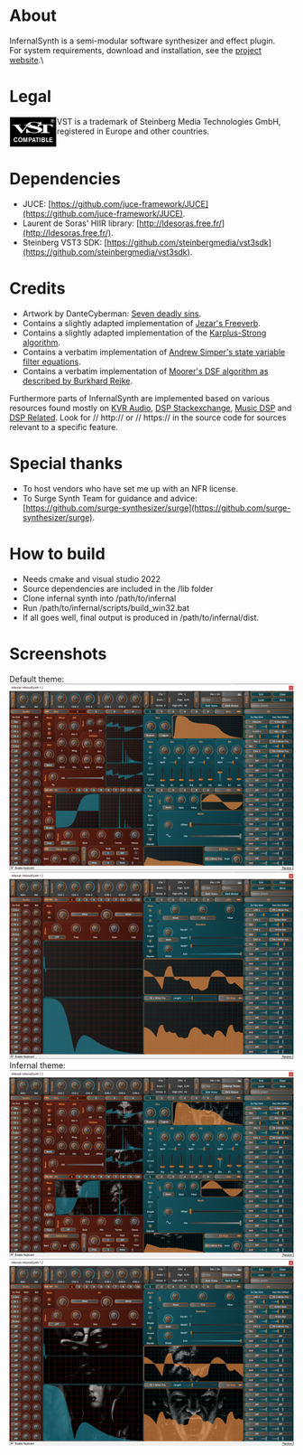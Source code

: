 # About
InfernalSynth is a semi-modular software synthesizer and effect plugin.\
For system requirements, download and installation, see the [project website](https://sjoerdvankreel.github.io/infernal-synth).\

# Legal
<img align="left" alt="VST logo" src="static/vst_logo.png">
VST is a trademark of Steinberg Media Technologies GmbH,<br/>
registered in Europe and other countries.
<br clear="left"/>

# Dependencies
- JUCE: [https://github.com/juce-framework/JUCE](https://github.com/juce-framework/JUCE).
- Laurent de Soras' HIIR library: [http://ldesoras.free.fr/](http://ldesoras.free.fr/).
- Steinberg VST3 SDK: [https://github.com/steinbergmedia/vst3sdk](https://github.com/steinbergmedia/vst3sdk).

# Credits
- Artwork by DanteCyberman: [Seven deadly sins](https://www.deviantart.com/dantecyberman/art/Seven-deadly-sins-442680725).
- Contains a slightly adapted implementation of [Jezar's Freeverb](https://github.com/sinshu/freeverb).
- Contains a slightly adapted implementation of the [Karplus-Strong algorithm](https://blog.demofox.org/2016/06/16/synthesizing-a-pluked-string-sound-with-the-karplus-strong-algorithm).
- Contains a verbatim implementation of [Andrew Simper's state variable filter equations](https://cytomic.com/files/dsp/SvfLinearTrapOptimised2.pdf).
- Contains a verbatim implementation of [Moorer's DSF algorithm as described by Burkhard Reike](https://www.verklagekasper.de/synths/dsfsynthesis/dsfsynthesis.html).

Furthermore parts of InfernalSynth are implemented based on various resources found mostly on
[KVR Audio](https://www.kvraudio.com), [DSP Stackexchange](https://dsp.stackexchange.com),
[Music DSP](https://www.musicdsp.org) and [DSP Related](https://www.dsprelated.com).
Look for // http:// or // https:// in the source code for sources relevant to a specific feature.

# Special thanks
- To host vendors who have set me up with an NFR license.
- To Surge Synth Team for guidance and advice: [https://github.com/surge-synthesizer/surge](https://github.com/surge-synthesizer/surge).

# How to build
- Needs cmake and visual studio 2022
- Source dependencies are included in the /lib folder
- Clone infernal synth into /path/to/infernal
- Run /path/to/infernal/scripts/build_win32.bat
- If all goes well, final output is produced in /path/to/infernal/dist.

# Screenshots
Default theme:
![Screenshot](static/screenshot_voice_default.png)
![Screenshot](static/screenshot_global_default.png)
\
Infernal theme:
![Screenshot](static/screenshot_voice_infernal.png)
![Screenshot](static/screenshot_global_infernal.png)